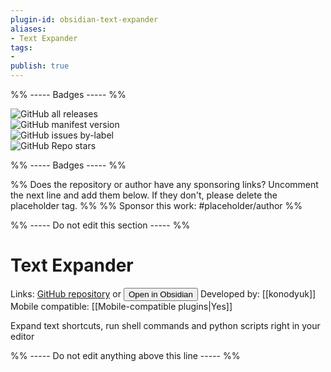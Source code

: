 ```yaml
---
plugin-id: obsidian-text-expander
aliases:
- Text Expander
tags: 
- 
publish: true
---
```


%% ----- Badges ----- %%

![GitHub all releases](https://img.shields.io/github/downloads/konodyuk/obsidian-text-expander/total?color=573E7A&logo=github&style=for-the-badge)   
![GitHub manifest version](https://img.shields.io/github/manifest-json/v/konodyuk/obsidian-text-expander?color=573E7A&logo=github&style=for-the-badge)   
![GitHub issues by-label](https://img.shields.io/github/issues/konodyuk/obsidian-text-expander/help%20wanted?color=573E7A&logo=github&style=for-the-badge)   
![GitHub Repo stars](https://img.shields.io/github/stars/konodyuk/obsidian-text-expander?color=573E7A&logo=github&style=for-the-badge)

%% ----- Badges ----- %%

%% Does the repository or author have any sponsoring links? Uncomment the next line and add them below. If they don't, please delete the placeholder tag. %%
%% Sponsor this work: #placeholder/author %%

%% ----- Do not edit this section ----- %%

# Text Expander

Links: [GitHub repository](https://github.com/konodyuk/obsidian-text-expander) or [<button id=HH>Open in Obsidian</button>](obsidian://goto-plugin?id=obsidian-text-expander)
Developed by: [[konodyuk]]
Mobile compatible: [[Mobile-compatible plugins|Yes]]

Expand text shortcuts, run shell commands and python scripts right in your editor

%% ----- Do not edit anything above this line ----- %% 
